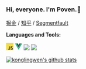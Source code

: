 ### Hi, everyone. I'm Poven.👋



[掘金](https://juejin.cn/user/2154698523818328/activities) / [知乎](https://www.zhihu.com/people/kong-ling-wen-55) / [Segmentfault](https://segmentfault.com/u/konglingwen94) 

**Languages and Tools:**  

<code><img height="20" src="https://raw.githubusercontent.com/github/explore/80688e429a7d4ef2fca1e82350fe8e3517d3494d/topics/javascript/javascript.png"></code>
<code><img height="20" src="https://raw.githubusercontent.com/github/explore/80688e429a7d4ef2fca1e82350fe8e3517d3494d/topics/vue/vue.png"></code>
<code><img height="20" src="https://user-images.githubusercontent.com/46000016/105966118-350d0d80-60bf-11eb-82db-ef961465fb4b.png"></code>
<code><img height="20" src="https://upload.wikimedia.org/wikipedia/commons/4/4c/Typescript_logo_2020.svg"></code>

[![konglingwen's github stats](https://github-readme-stats.vercel.app/api?username=konglingwen94)](https://github.com/anuraghazra/github-readme-stats)
